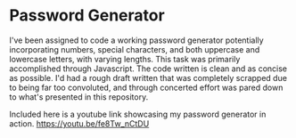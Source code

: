 <h1>Password Generator</h1>

I've been assigned to code a working password generator potentially incorporating numbers, special characters, and both uppercase and lowercase letters, with varying lengths. This task was primarily accomplished through Javascript. The code written is clean and as concise as possible. I'd had a rough draft written that was completely scrapped due to being far too convoluted, and through concerted effort was pared down to what's presented in this repository.

Included here is a youtube link showcasing my password generator in action.
https://youtu.be/fe8Tw_nCtDU


